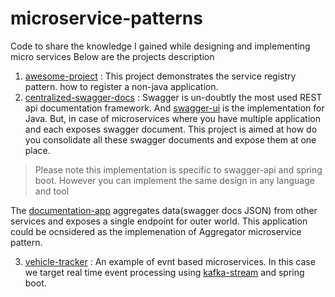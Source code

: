 # microservice-patterns
Code to share the knowledge I gained while designing and implementing micro services
Below are the projects description
1. [awesome-project](https://github.com/hellosatish/microservice-patterns/tree/master/awesomeProject) : This project demonstrates the service registry pattern.  how to register a non-java application.
2. [centralized-swagger-docs](https://github.com/hellosatish/microservice-patterns/tree/master/centralized-swagger-docs) : Swagger is un-doubtly the most used REST api documentation framework. And [swagger-ui](https://github.com/swagger-api/swagger-ui) is the implementation for Java. 
But, in case of microservices where you have multiple application and each exposes swagger document. This project is aimed at how do you consolidate all these swagger documents and expose them at one place. 
>Please note this implementation is specific to swagger-api and spring boot. However you can implement the same design in any language and tool

The [documentation-app](https://github.com/hellosatish/microservice-patterns/tree/master/centralized-swagger-docs/documentation-app) aggregates data(swagger docs JSON) from other services and exposes a single endpoint for outer world. This application could be ocnsidered as the implemenation of Aggregator microservice pattern.


3. [vehicle-tracker](https://github.com/hellosatish/microservice-patterns/tree/master/vehicle-tracker) : An example of evnt based microservices. In this case we target real time event processing using [kafka-stream](https://kafka.apache.org/documentation/streams/) and spring boot. 

